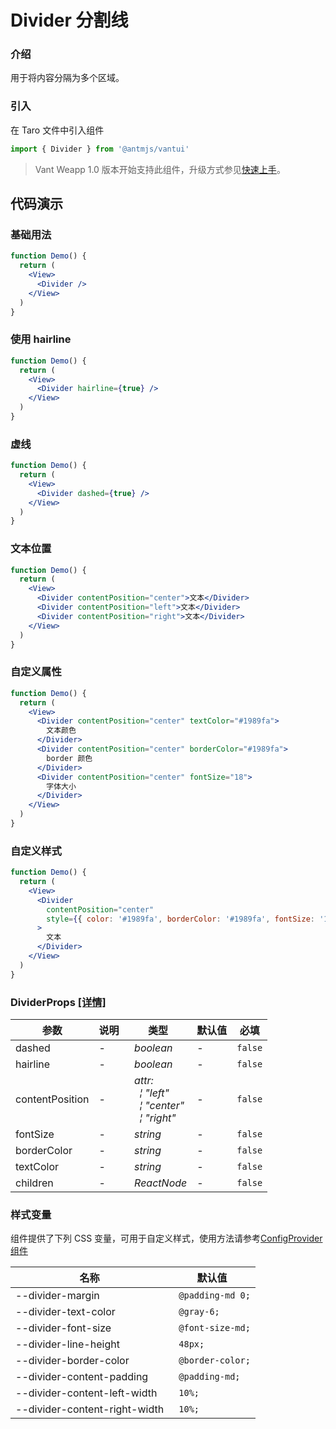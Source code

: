 # Divider 分割线

### 介绍

用于将内容分隔为多个区域。

### 引入

在 Taro 文件中引入组件

```js
import { Divider } from '@antmjs/vantui'
```

> Vant Weapp 1.0 版本开始支持此组件，升级方式参见[快速上手](#/quickstart)。

## 代码演示

### 基础用法

```jsx
function Demo() {
  return (
    <View>
      <Divider />
    </View>
  )
}
```

### 使用 hairline

```jsx
function Demo() {
  return (
    <View>
      <Divider hairline={true} />
    </View>
  )
}
```

### 虚线

```jsx
function Demo() {
  return (
    <View>
      <Divider dashed={true} />
    </View>
  )
}
```

### 文本位置

```jsx
function Demo() {
  return (
    <View>
      <Divider contentPosition="center">文本</Divider>
      <Divider contentPosition="left">文本</Divider>
      <Divider contentPosition="right">文本</Divider>
    </View>
  )
}
```

### 自定义属性

```jsx
function Demo() {
  return (
    <View>
      <Divider contentPosition="center" textColor="#1989fa">
        文本颜色
      </Divider>
      <Divider contentPosition="center" borderColor="#1989fa">
        border 颜色
      </Divider>
      <Divider contentPosition="center" fontSize="18">
        字体大小
      </Divider>
    </View>
  )
}
```

### 自定义样式

```jsx
function Demo() {
  return (
    <View>
      <Divider
        contentPosition="center"
        style={{ color: '#1989fa', borderColor: '#1989fa', fontSize: '18px' }}
      >
        文本
      </Divider>
    </View>
  )
}
```

### DividerProps [[详情]](https://github.com/AntmJS/vantui/tree/main/packages/vantui/types/divider.d.ts)

| 参数            | 说明 | 类型                                                                                                                                                                           | 默认值 | 必填    |
| --------------- | ---- | ------------------------------------------------------------------------------------------------------------------------------------------------------------------------------ | ------ | ------- |
| dashed          | -    | _&nbsp;&nbsp;boolean<br/>_                                                                                                                                                     | -      | `false` |
| hairline        | -    | _&nbsp;&nbsp;boolean<br/>_                                                                                                                                                     | -      | `false` |
| contentPosition | -    | _&nbsp;&nbsp;attr:<br/>&nbsp;&nbsp;&nbsp;&nbsp;&brvbar;&nbsp;"left"<br/>&nbsp;&nbsp;&nbsp;&nbsp;&brvbar;&nbsp;"center"<br/>&nbsp;&nbsp;&nbsp;&nbsp;&brvbar;&nbsp;"right"<br/>_ | -      | `false` |
| fontSize        | -    | _&nbsp;&nbsp;string<br/>_                                                                                                                                                      | -      | `false` |
| borderColor     | -    | _&nbsp;&nbsp;string<br/>_                                                                                                                                                      | -      | `false` |
| textColor       | -    | _&nbsp;&nbsp;string<br/>_                                                                                                                                                      | -      | `false` |
| children        | -    | _&nbsp;&nbsp;ReactNode<br/>_                                                                                                                                                   | -      | `false` |

### 样式变量

组件提供了下列 CSS 变量，可用于自定义样式，使用方法请参考[ConfigProvider 组件](https://antmjs.github.io/vantui/#/config-provider)

| 名称                          | 默认值            |
| ----------------------------- | ----------------- |
| --divider-margin              | ` @padding-md 0;` |
| --divider-text-color          | ` @gray-6;`       |
| --divider-font-size           | ` @font-size-md;` |
| --divider-line-height         | ` 48px;`          |
| --divider-border-color        | ` @border-color;` |
| --divider-content-padding     | ` @padding-md;`   |
| --divider-content-left-width  | ` 10%;`           |
| --divider-content-right-width | ` 10%;`           |
